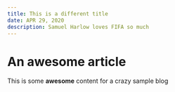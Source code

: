 ```yaml
---
title: This is a different title
date: APR 29, 2020
description: Samuel Harlow loves FIFA so much
---
```


# An awesome article

This is some **awesome** content for a crazy sample blog